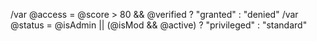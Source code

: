 /var @access = @score > 80 && @verified ? "granted" : "denied"
/var @status = @isAdmin || (@isMod && @active) ? "privileged" : "standard"